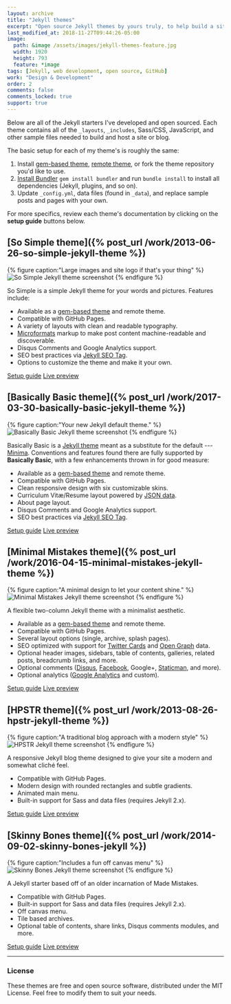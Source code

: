 ```yaml
---
layout: archive
title: "Jekyll themes"
excerpt: "Open source Jekyll themes by yours truly, to help build a site or blog on GitHub Pages, Netlify, GitLab, and more."
last_modified_at: 2018-11-27T09:44:26-05:00
image: 
  path: &image /assets/images/jekyll-themes-feature.jpg
  width: 1920
  height: 793
  feature: *image
tags: [Jekyll, web development, open source, GitHub]
work: "Design & Development"
order: 2
comments: false
comments_locked: true
support: true
---
```


Below are all of the Jekyll starters I've developed and open sourced. Each theme contains all of the `_layouts`, `_includes`, Sass/CSS, JavaScript, and other sample files needed to build and host a site or blog. 

The basic setup for each of my theme's is roughly the same:

  1. Install [gem-based theme](https://jekyllrb.com/docs/themes/#understanding-gem-based-themes), [remote theme](https://github.com/benbalter/jekyll-remote-theme), or fork the theme repository you'd like to use.
  2. [Install Bundler](http://bundler.io) `gem install bundler` and run `bundle install` to install all dependencies (Jekyll, plugins, and so on).
  3. Update `_config.yml`, data files (found in `_data`), and replace sample posts and pages with your own.

For more specifics, review each theme's documentation by clicking on the **setup guide** buttons below.

## [So Simple theme]({% post_url /work/2013-06-26-so-simple-jekyll-theme %})

{% figure caption:"Large images and site logo if that's your thing" %}
 ![So Simple Jekyll theme screenshot](/assets/images/jekyll-theme-so-simple-feature-2018.jpg)
{% endfigure %}

So Simple is a simple Jekyll theme for your words and pictures. Features include:

- Available as a [gem-based theme](https://rubygems.org/gems/jekyll-theme-so-simple) and remote theme.
- Compatible with GitHub Pages.
- A variety of layouts with clean and readable typography.
- [Microformats](http://microformats.org/wiki/microformats2) markup to make post content machine-readable and discoverable.
- Disqus Comments and Google Analytics support.
- SEO best practices via [Jekyll SEO Tag](https://github.com/jekyll/jekyll-seo-tag).
- Options to customize the theme and make it your own.

<p markdown="0">
  <a href="https://github.com/mmistakes/so-simple-theme" class="btn">Setup guide</a>
  <a href="https://mmistakes.github.io/so-simple-theme" class="btn">Live preview</a>
</p>

## [Basically Basic theme]({% post_url /work/2017-03-30-basically-basic-jekyll-theme %})

{% figure caption:"Your new Jekyll default theme." %}
![Basically Basic Jekyll theme screenshot](/assets/images/jekyll-theme-basically-basic-feature.jpg)
{% endfigure %}

Basically Basic is a [Jekyll theme](https://jekyllrb.com/docs/themes/) meant as a substitute for the default --- [Minima](https://github.com/jekyll/minima). Conventions and features found there are fully supported by **Basically Basic**, with a few enhancements thrown in for good measure:

- Available as a [gem-based theme](https://rubygems.org/gems/jekyll-theme-basically-basic) and remote theme.
- Compatible with GitHub Pages.
- Clean responsive design with six customizable skins.
- Curriculum Vitæ/Resume layout powered by [JSON data](http://registry.jsonresume.org/).
- About page layout.
- Disqus Comments and Google Analytics support.
- SEO best practices via [Jekyll SEO Tag](https://github.com/jekyll/jekyll-seo-tag/).

<p markdown="0">
  <a href="https://github.com/mmistakes/jekyll-theme-basically-basic" class="btn">Setup guide</a>
  <a href="https://mmistakes.github.io/jekyll-theme-basically-basic/" class="btn">Live preview</a>
</p>

## [Minimal Mistakes theme]({% post_url /work/2016-04-15-minimal-mistakes-jekyll-theme %})

{% figure caption:"A minimal design to let your content shine." %}
![Minimal Mistakes Jekyll theme screenshot](/assets/images/minimal-mistakes-3-feature.jpg)
{% endfigure %}

A flexible two-column Jekyll theme with a minimalist aesthetic.

  - Available as a [gem-based theme](https://rubygems.org/gems/minimal-mistakes-jekyll) and remote theme.
  - Compatible with GitHub Pages.
  - Several layout options (single, archive, splash pages).
  - SEO optimized with support for [Twitter Cards](https://dev.twitter.com/cards/overview) and [Open Graph](http://ogp.me/) data.
  - Optional header images, sidebars, table of contents, galleries, related posts, breadcrumb links, and more.
  - Optional comments ([Disqus](https://disqus.com/), [Facebook](https://developers.facebook.com/docs/plugins/comments), Google+, [Staticman](https://staticman.net/), and more).
  - Optional analytics ([Google Analytics](https://www.google.com/analytics/) and custom).

<p markdown="0">
  <a href="https://mmistakes.github.io/minimal-mistakes/docs/quick-start-guide/" class="btn">Setup guide</a>
  <a href="https://mmistakes.github.io/minimal-mistakes" class="btn">Live preview</a>
</p>

## [HPSTR theme]({% post_url /work/2013-08-26-hpstr-jekyll-theme %})

{% figure caption:"A traditional blog approach with a modern style" %}
![HPSTR Jekyll theme screenshot](/assets/images/hpstr-preview-feature-2015.jpg)
{% endfigure %}

A responsive Jekyll blog theme designed to give your site a modern and somewhat cliché feel.

  - Compatible with GitHub Pages.
  - Modern design with rounded rectangles and subtle gradients.
  - Animated main menu.
  - Built-in support for Sass and data files (requires Jekyll 2.x).

<p markdown="0">
  <a href="https://mmistakes.github.io/hpstr-jekyll-theme/theme-setup/" class="btn">Setup guide</a>
  <a href="https://mmistakes.github.io/hpstr-jekyll-theme/" class="btn">Live preview</a>
</p>

## [Skinny Bones theme]({% post_url /work/2014-09-02-skinny-bones-jekyll %})

{% figure caption:"Includes a fun off canvas menu" %}
![Skinny Bones Jekyll theme screenshot](/assets/images/skinny-bones-preview-feature.jpg)
{% endfigure %}

A Jekyll starter based off of an older incarnation of Made Mistakes.

  - Compatible with GitHub Pages.
  - Built-in support for Sass and data files (requires Jekyll 2.x).
  - Off canvas menu.
  - Tile based archives.
  - Optional table of contents, share links, Disqus comments modules, and more.

<p markdown="0">
	<a href="https://mmistakes.github.io/skinny-bones-jekyll/getting-started/" class="btn">Setup guide</a>
  <a href="https://mmistakes.github.io/skinny-bones-jekyll/" class="btn">Live preview</a>
</p>

---

### License

These themes are free and open source software, distributed under the MIT License. Feel free to modify them to suit your needs.
